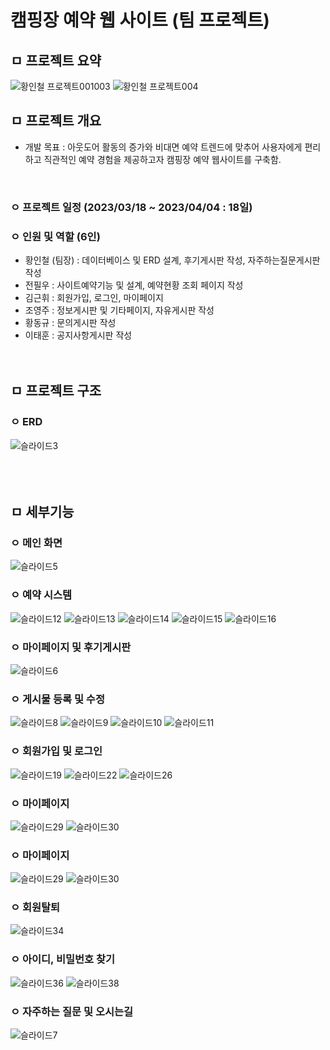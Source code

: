 # 캠핑장 예약 웹 사이트 (팀 프로젝트)
## ㅁ 프로젝트 요약
![황인철 프로젝트001003](https://github.com/user-attachments/assets/30be338e-f79b-4e8f-86c2-4a920d294bdb)
![황인철 프로젝트004](https://github.com/user-attachments/assets/6a975d36-6ed3-43e0-bcb4-c9dd9830bec6)
<br>

## ㅁ 프로젝트 개요
- 개발 목표 : 아웃도어 활동의 증가와 비대면 예약 트렌드에 맞추어 사용자에게 편리하고 직관적인 예약 경험을 제공하고자 캠핑장 예약 웹사이트를 구축함.
<br>

### ㅇ 프로젝트 일정 (2023/03/18 ~ 2023/04/04 : 18일)

### ㅇ 인원 및 역할 (6인)
- 황인철 (팀장) : 데이터베이스 및 ERD 설계, 후기게시판 작성, 자주하는질문게시판 작성
- 전필우 : 사이트예약기능 및 설계, 예약현황 조회 페이지 작성
- 김근휘 : 회원가입, 로그인, 마이페이지
- 조영주 : 정보게시판 및 기타페이지, 자유게시판 작성
- 황동규 : 문의게시판 작성
- 이태훈 : 공지사항게시판 작성
<br><br><br>

## ㅁ 프로젝트 구조
### ㅇ ERD
![슬라이드3](https://github.com/user-attachments/assets/f544c02c-f59d-4f9f-89e6-367f8b5feb3d)
<br><br><br><br>

## ㅁ 세부기능
### ㅇ 메인 화면
![슬라이드5](https://github.com/user-attachments/assets/578ecac2-c1b0-42c8-95ce-0a463e8dd33e)
<br>

### ㅇ 예약 시스템
![슬라이드12](https://github.com/user-attachments/assets/abfbd1ca-5e15-438e-a915-89bdc45f1cb6)
![슬라이드13](https://github.com/user-attachments/assets/a9c6a06e-68e0-4295-91c5-7e70823421e0)
![슬라이드14](https://github.com/user-attachments/assets/0e5e419d-5f99-4fd9-a6dd-e10f276afa34)
![슬라이드15](https://github.com/user-attachments/assets/8adf9b08-89d3-4455-94d0-1f8af4f63952)
![슬라이드16](https://github.com/user-attachments/assets/5583056e-e8f4-4257-bb5d-d51ac5b5bdaf)
<br>

### ㅇ 마이페이지 및 후기게시판
![슬라이드6](https://github.com/user-attachments/assets/2e27e9ae-2fe5-4641-bc85-ad573848196b)
<br>

### ㅇ 게시물 등록 및 수정
![슬라이드8](https://github.com/user-attachments/assets/0e7f39dd-dc9b-4aa3-837e-f448b52fa367)
![슬라이드9](https://github.com/user-attachments/assets/6bd29dc9-14a8-4803-af38-a61fad2960f5)
![슬라이드10](https://github.com/user-attachments/assets/8c65c6b9-cfeb-4e49-80e2-7d8b0ccd5c2b)
![슬라이드11](https://github.com/user-attachments/assets/f1fb5a4c-6e23-4a40-98ec-1d1e9c8ff3be)
<br>

### ㅇ 회원가입 및 로그인
![슬라이드19](https://github.com/user-attachments/assets/ad4fe3ab-3769-467b-8998-07c72ef5332d)
![슬라이드22](https://github.com/user-attachments/assets/6150c06e-b88e-4fc0-9425-830e3917efb5)
![슬라이드26](https://github.com/user-attachments/assets/ec29fde4-c6d5-48a2-b506-a30e01cfaad0)
<br>

### ㅇ 마이페이지
![슬라이드29](https://github.com/user-attachments/assets/c20df615-92a9-4289-80e5-8916d31a8ca2)
![슬라이드30](https://github.com/user-attachments/assets/4b4aaa8d-3a57-43a7-b388-5b6bf5717b54)
<br>

### ㅇ 마이페이지
![슬라이드29](https://github.com/user-attachments/assets/c20df615-92a9-4289-80e5-8916d31a8ca2)
![슬라이드30](https://github.com/user-attachments/assets/4b4aaa8d-3a57-43a7-b388-5b6bf5717b54)
<br>

### ㅇ 회원탈퇴
![슬라이드34](https://github.com/user-attachments/assets/586200cf-5fcb-4951-93df-ff8c847fa381)
<br>

### ㅇ 아이디, 비밀번호 찾기
![슬라이드36](https://github.com/user-attachments/assets/3b3d367d-2a9e-4af3-ad7d-b239bd289424)
![슬라이드38](https://github.com/user-attachments/assets/86b6c190-697a-4414-9b07-08ae427b8409)
<br>

### ㅇ 자주하는 질문 및 오시는길
![슬라이드7](https://github.com/user-attachments/assets/01abcd5b-0f06-4080-8092-702451df5c1b)

